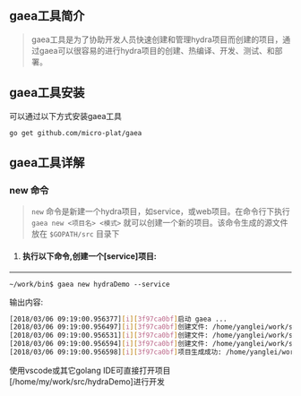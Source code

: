 ## gaea工具简介
> gaea工具是为了协助开发人员快速创建和管理hydra项目而创建的项目，通过gaea可以很容易的进行hydra项目的创建、热编译、开发、测试、和部署。

## gaea工具安装
可以通过以下方式安装gaea工具

`go get github.com/micro-plat/gaea`

## gaea工具详解

###    new 命令

> `new` 命令是新建一个hydra项目，如service，或web项目。在命令行下执行 `gaea new <项目名> <模式>` 就可以创建一个新的项目。该命令生成的源文件放在 `$GOPATH/src` 目录下

1. #### 执行以下命令,创建一个[service]项目:
****
`~/work/bin$ gaea new hydraDemo --service`

输出内容:
```sh
[2018/03/06 09:19:00.956377][i][3f97ca0bf]启动 gaea ...
[2018/03/06 09:19:00.956497][i][3f97ca0bf]创建文件: /home/yanglei/work/src/hydraDemo/main.go 140
[2018/03/06 09:19:00.956531][i][3f97ca0bf]创建文件: /home/yanglei/work/src/hydraDemo/loader.go 338
[2018/03/06 09:19:00.956594][i][3f97ca0bf]创建文件: /home/yanglei/work/src/hydraDemo/services/order/order.query.go 518
[2018/03/06 09:19:00.956598][i][3f97ca0bf]项目生成成功: /home/yanglei/work/src/hydraDemo
```
使用vscode或其它golang IDE可直接打开项目[/home/my/work/src/hydraDemo]进行开发

